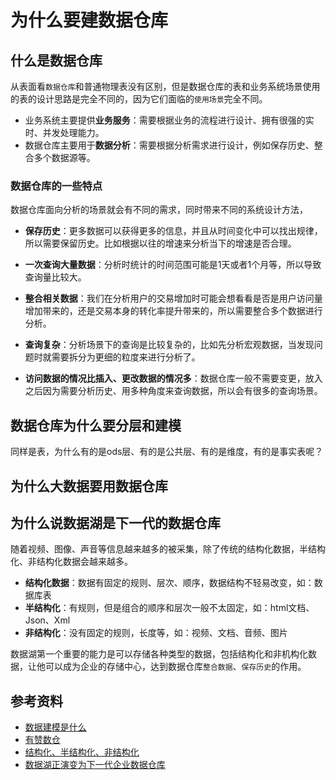 # 为什么要建数据仓库

## 什么是数据仓库

从表面看`数据仓库`和普通物理表没有区别，但是数据仓库的表和业务系统场景使用的表的设计思路是完全不同的，因为它们面临的`使用场景`完全不同。

* 业务系统主要提供**业务服务**：需要根据业务的流程进行设计、拥有很强的实时、并发处理能力。
* 数据仓库主要用于**数据分析**：需要根据分析需求进行设计，例如保存历史、整合多个数据源等。

### 数据仓库的一些特点

数据仓库面向分析的场景就会有不同的需求，同时带来不同的系统设计方法，

* **保存历史**：更多数据可以获得更多的信息，并且从时间变化中可以找出规律，所以需要保留历史。比如根据以往的增速来分析当下的增速是否合理。

*  **一次查询大量数据**：分析时统计的时间范围可能是1天或者1个月等，所以导致查询量比较大。
* **整合相关数据**：我们在分析用户的交易增加时可能会想看看是否是用户访问量增加带来的，还是交易本身的转化率提升带来的，所以需要整合多个数据进行分析。
* **查询复杂**：分析场景下的查询是比较复杂的，比如先分析宏观数据，当发现问题时就需要拆分为更细的粒度来进行分析了。
* **访问数据的情况比插入、更改数据的情况多**：数据仓库一般不需要变更，放入之后因为需要分析历史、用多种角度来查询数据，所以会有很多的查询场景。



## 数据仓库为什么要分层和建模

同样是表，为什么有的是ods层、有的是公共层、有的是维度，有的是事实表呢？

## 为什么大数据要用数据仓库

## 为什么说数据湖是下一代的数据仓库

随着视频、图像、声音等信息越来越多的被采集，除了传统的结构化数据，半结构化、非结构化数据会越来越多。

* **结构化数据**：数据有固定的规则、层次、顺序，数据结构不轻易改变，如：数据库表
* **半结构化**：有规则，但是组合的顺序和层次一般不太固定，如：html文档、Json、Xml
* **非结构化**：没有固定的规则，长度等，如：视频、文档、音频、图片



数据湖第一个重要的能力是可以存储各种类型的数据，包括结构化和非机构化数据，让他可以成为企业的存储中心，达到数据仓库`整合数据`、`保存历史`的作用。





## 参考资料

* [数据建模是什么](https://mp.weixin.qq.com/s?__biz=MzU5MTU5Mjg2NA==&mid=2247484607&idx=1&sn=9776be3026a0a11bcd478d53ae35ec92&chksm=fe2de870c95a6166792968ab27e7658f753f3fa42f44d9dd8187cf06d553274bf9889bebc581&scene=21#wechat_redirect)
* [有赞数仓](https://tech.youzan.com/dw-in-youzan/)
* [结构化、半结构化、非结构化](https://www.jianshu.com/p/c6784ec816fc)
* [数据湖正演变为下一代企业数据仓库](https://time.geekbang.org/column/article/117867)
